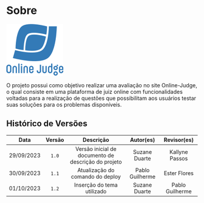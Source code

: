 # Sobre

![](assets/images/onlinejudge-logo.png)

O projeto possui como objetivo realizar uma avaliação no site Online-Judge, o qual consiste em uma plataforma de juiz online com funcionalidades voltadas para a realização de questões que possibilitam aos usuários testar suas soluções para os problemas disponíveis.

## Histórico de Versões

|    Data    | Versão |                      Descrição                      |    Autor(es)    |   Revisor(es)   |
| :--------: | :----: | :-------------------------------------------------: | :-------------: | :-------------: |
| 29/09/2023 | `1.0`  | Versão inicial de documento de descrição do projeto |  Suzane Duarte  | Kallyne Passos  |
| 30/09/2023 | `1.1`  |          Atualização do comando do deploy           | Pablo Guilherme |  Ester Flores   |
| 01/10/2023 | `1.2`  |             Inserção do tema utilizado              |  Suzane Duarte  | Pablo Guilherme |

